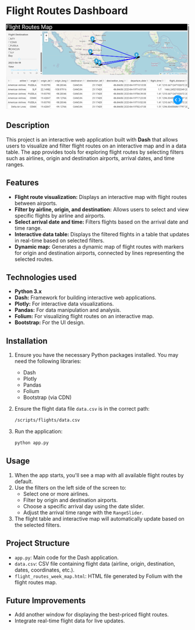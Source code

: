 # Flight Routes Dashboard

![Alt text](src/dashboard.png)

## Description

This project is an interactive web application built with **Dash** that allows users to visualize and filter flight routes on an interactive map and in a data table. The app provides tools for exploring flight routes by selecting filters such as airlines, origin and destination airports, arrival dates, and time ranges.

## Features

- **Flight route visualization:** Displays an interactive map with flight routes between airports.
- **Filter by airline, origin, and destination:** Allows users to select and view specific flights by airline and airports.
- **Select arrival date and time:** Filters flights based on the arrival date and time range.
- **Interactive data table:** Displays the filtered flights in a table that updates in real-time based on selected filters.
- **Dynamic map:** Generates a dynamic map of flight routes with markers for origin and destination airports, connected by lines representing the selected routes.

## Technologies used

- **Python 3.x**
- **Dash:** Framework for building interactive web applications.
- **Plotly:** For interactive data visualizations.
- **Pandas:** For data manipulation and analysis.
- **Folium:** For visualizing flight routes on an interactive map.
- **Bootstrap:** For the UI design.

## Installation

1. Ensure you have the necessary Python packages installed. You may need the following libraries:
   - Dash
   - Plotly
   - Pandas
   - Folium
   - Bootstrap (via CDN)

2. Ensure the flight data file `data.csv` is in the correct path:

   ```bash
   /scripts/flights/data.csv
   ```

3. Run the application:

   ```bash
   python app.py
   ```

## Usage

1. When the app starts, you'll see a map with all available flight routes by default.
2. Use the filters on the left side of the screen to:
   - Select one or more airlines.
   - Filter by origin and destination airports.
   - Choose a specific arrival day using the date slider.
   - Adjust the arrival time range with the `RangeSlider`.
3. The flight table and interactive map will automatically update based on the selected filters.

## Project Structure

- `app.py`: Main code for the Dash application.
- `data.csv`: CSV file containing flight data (airline, origin, destination, dates, coordinates, etc.).
- `flight_routes_week_map.html`: HTML file generated by Folium with the flight routes map.

## Future Improvements

- Add another window for displaying the best-priced flight routes.
- Integrate real-time flight data for live updates.


